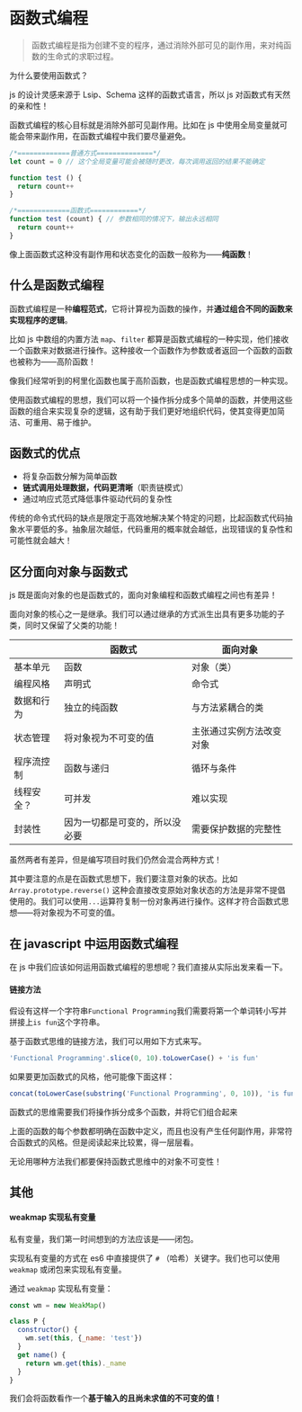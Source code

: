 # 函数式编程

> 函数式编程是指为创建不变的程序，通过消除外部可见的副作用，来对纯函数的生命式的求职过程。

为什么要使用函数式？

js 的设计灵感来源于 Lsip、Schema 这样的函数式语言，所以 js 对函数式有天然的亲和性！

函数式编程的核心目标就是消除外部可见副作用。比如在 js 中使用全局变量就可能会带来副作用，在函数式编程中我们要尽量避免。

```js
/*=============普通方式==============*/
let count = 0 // 这个全局变量可能会被随时更改，每次调用返回的结果不能确定

function test () {
  return count++
}

/*=============函数式============*/
function test (count) { // 参数相同的情况下，输出永远相同
  return count++
}
```

像上面函数式这种没有副作用和状态变化的函数一般称为——**纯函数**！

## 什么是函数式编程

函数式编程是一种**编程范式**，它将计算视为函数的操作，并**通过组合不同的函数来实现程序的逻辑**。

比如 js 中数组的内置方法 `map`、`filter` 都算是函数式编程的一种实现，他们接收一个函数来对数据进行操作。这种接收一个函数作为参数或者返回一个函数的函数也被称为——高阶函数！

像我们经常听到的柯里化函数也属于高阶函数，也是函数式编程思想的一种实现。

使用函数式编程的思想，我们可以将一个操作拆分成多个简单的函数，并使用这些函数的组合来实现复杂的逻辑，这有助于我们更好地组织代码，使其变得更加简洁、可重用、易于维护。

## 函数式的优点

- 将复杂函数分解为简单函数
- **链式调用处理数据，代码更清晰**（职责链模式）
- 通过响应式范式降低事件驱动代码的复杂性

传统的命令式代码的缺点是限定于高效地解决某个特定的问题，比起函数式代码抽象水平要低的多。抽象层次越低，代码重用的概率就会越低，出现错误的复杂性和可能性就会越大！

## 区分面向对象与函数式

js 既是面向对象的也是函数式的，面向对象编程和函数式编程之间也有差异！

面向对象的核心之一是继承。我们可以通过继承的方式派生出具有更多功能的子类，同时又保留了父类的功能！

|            | 函数式                         | 面向对象                 |
| ---------- | ------------------------------ | ------------------------ |
| 基本单元   | 函数                           | 对象（类）               |
| 编程风格   | 声明式                         | 命令式                   |
| 数据和行为 | 独立的纯函数                   | 与方法紧耦合的类         |
| 状态管理   | 将对象视为不可变的值           | 主张通过实例方法改变对象 |
| 程序流控制 | 函数与递归                     | 循环与条件               |
| 线程安全？ | 可并发                         | 难以实现                 |
| 封装性     | 因为一切都是可变的，所以没必要 | 需要保护数据的完整性     |

虽然两者有差异，但是编写项目时我们仍然会混合两种方式！

其中要注意的点是在函数式思想下，我们要注意对象的状态。比如`Array.prototype.reverse()` 这种会直接改变原始对象状态的方法是非常不提倡使用的。我们可以使用`...`运算符复制一份对象再进行操作。这样才符合函数式思想——将对象视为不可变的值。

## 在 javascript 中运用函数式编程

在 js 中我们应该如何运用函数式编程的思想呢？我们直接从实际出发来看一下。

#### 链接方法

假设有这样一个字符串`Functional Programming`我们需要将第一个单词转小写并拼接上`is fun`这个字符串。

基于函数式思维的链接方法，我们可以用如下方式来写。

```js
'Functional Programming'.slice(0, 10).toLowerCase() + 'is fun'
```

如果要更加函数式的风格，他可能像下面这样：

```js
concat(toLowerCase(substring('Functional Programming', 0, 10)), 'is fun')
```

函数式的思维需要我们将操作拆分成多个函数，并将它们组合起来

上面的函数的每个参数都明确在函数中定义，而且也没有产生任何副作用，非常符合函数式的风格。但是阅读起来比较累，得一层层看。

无论用哪种方法我们都要保持函数式思维中的对象不可变性！



## 其他

#### weakmap 实现私有变量

私有变量，我们第一时间想到的方法应该是——闭包。

实现私有变量的方式在 es6 中直接提供了 `#` （哈希）关键字。我们也可以使用`weakmap` 或闭包来实现私有变量。

通过 `weakmap` 实现私有变量：

```js
const wm = new WeakMap()

class P {
  constructor() {
    wm.set(this, {_name: 'test'})
  }
  get name() {
    return wm.get(this)._name
  }
}
```

我们会将函数看作一个**基于输入的且尚未求值的不可变的值！**

